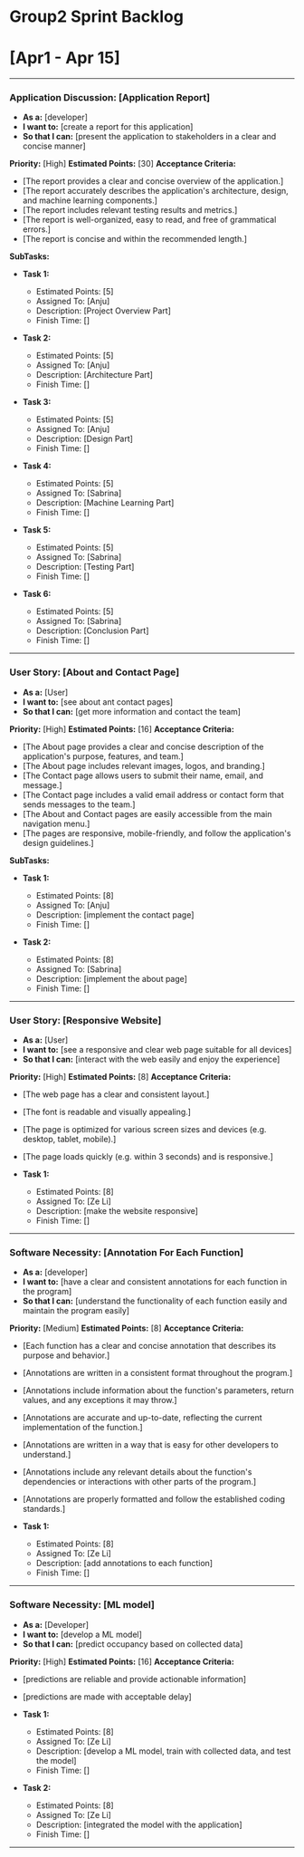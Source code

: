 # Group2 Sprint Backlog
# [Apr1 - Apr 15]
------------

### Application Discussion: [Application Report]
- **As a:** [developer]
- **I want to:** [create a report for this application]
- **So that I can:** [present the application to stakeholders in a clear and concise manner]

**Priority:** [High]
**Estimated Points:** [30]
**Acceptance Criteria:**
- [The report provides a clear and concise overview of the application.]
- [The report accurately describes the application's architecture, design, and machine learning components.]
- [The report includes relevant testing results and metrics.]
- [The report is well-organized, easy to read, and free of grammatical errors.]
- [The report is concise and within the recommended length.]

**SubTasks:**

- **Task 1:** 
    - Estimated Points: [5]
    - Assigned To: [Anju]
    - Description: [Project Overview Part]
    - Finish Time: []

- **Task 2:** 
    - Estimated Points: [5]
    - Assigned To: [Anju]
    - Description: [Architecture Part]
    - Finish Time: []

- **Task 3:** 
    - Estimated Points: [5]
    - Assigned To: [Anju]
    - Description: [Design Part]
    - Finish Time: []

- **Task 4:** 
    - Estimated Points: [5]
    - Assigned To: [Sabrina]
    - Description: [Machine Learning Part]
    - Finish Time: []

- **Task 5:** 
    - Estimated Points: [5]
    - Assigned To: [Sabrina]
    - Description: [Testing Part]
    - Finish Time: []

- **Task 6:** 
    - Estimated Points: [5]
    - Assigned To: [Sabrina]
    - Description: [Conclusion Part]
    - Finish Time: []

---------
### User Story: [About and Contact Page]
- **As a:** [User]
- **I want to:** [see about ant contact pages]
- **So that I can:** [get more information and contact the team]

**Priority:** [High]
**Estimated Points:** [16]
**Acceptance Criteria:**
- [The About page provides a clear and concise description of the application's purpose, features, and team.]
- [The About page includes relevant images, logos, and branding.]
- [The Contact page allows users to submit their name, email, and message.]
- [The Contact page includes a valid email address or contact form that sends messages to the team.]
- [The About and Contact pages are easily accessible from the main navigation menu.]
- [The pages are responsive, mobile-friendly, and follow the application's design guidelines.]

**SubTasks:**

- **Task 1:** 
    - Estimated Points: [8]
    - Assigned To: [Anju]
    - Description: [implement the contact page]
    - Finish Time: []

- **Task 2:** 
    - Estimated Points: [8]
    - Assigned To: [Sabrina]
    - Description: [implement the about page]
    - Finish Time: []
------------

### User Story: [Responsive Website]
- **As a:** [User]
- **I want to:** [see a responsive and clear web page suitable for all devices]
- **So that I can:** [interact with the web easily and enjoy the experience]

**Priority:** [High]
**Estimated Points:** [8]
**Acceptance Criteria:**
- [The web page has a clear and consistent layout.]
- [The font is readable and visually appealing.]
- [The page is optimized for various screen sizes and devices (e.g. desktop, tablet, mobile).]
- [The page loads quickly (e.g. within 3 seconds) and is responsive.]

- **Task 1:** 
    - Estimated Points: [8]
    - Assigned To: [Ze Li]
    - Description: [make the website responsive]
    - Finish Time: []

-------------------------------------------------
### Software Necessity: [Annotation For Each Function]
- **As a:** [developer]
- **I want to:** [have a clear and consistent annotations for each function in the program]
- **So that I can:** [understand the functionality of each function easily and maintain the program easily]

**Priority:** [Medium]
**Estimated Points:** [8]
**Acceptance Criteria:**
- [Each function has a clear and concise annotation that describes its purpose and behavior.]
- [Annotations are written in a consistent format throughout the program.]
- [Annotations include information about the function's parameters, return values, and any exceptions it may throw.]
- [Annotations are accurate and up-to-date, reflecting the current implementation of the function.]
- [Annotations are written in a way that is easy for other developers to understand.]
- [Annotations include any relevant details about the function's dependencies or interactions with other parts of the program.]
- [Annotations are properly formatted and follow the established coding standards.]

- **Task 1:** 
    - Estimated Points: [8]
    - Assigned To: [Ze Li]
    - Description: [add annotations to each function]
    - Finish Time: []

-------------
### Software Necessity: [ML model]
- **As a:** [Developer]
- **I want to:** [develop a ML model]
- **So that I can:** [predict occupancy based on collected data]

**Priority:** [High]
**Estimated Points:** [16]
**Acceptance Criteria:**
- [predictions are reliable and provide actionable information]
- [predictions are made with acceptable delay]

- **Task 1:** 
    - Estimated Points: [8]
    - Assigned To: [Ze Li]
    - Description: [develop a ML model, train with collected data, and test the model]
    - Finish Time: []

- **Task 2:** 
    - Estimated Points: [8]
    - Assigned To: [Ze Li]
    - Description: [integrated the model with the application]
    - Finish Time: []

-------------------

<!-- ### User Story: [Story Title]
- **As a:** [Type of user]
- **I want to:** [Action or capability]
- **So that I can:** [Benefit or reason]

**Priority:** [High/Medium/Low]
**Estimated Points:** [Story points]
**Acceptance Criteria:**
- [Criterion 1]
- [Criterion 2]

**SubTasks:**

- **Task 1:** 
    - Assigned To: [Not decided]
    - Description: [Detailed description of the task]
- **Task 2:** 
    - Assigned To: [Not decided]
    - Description: [Detailed description of the task]
--------- -->
<!-- ## Notes
- [] -->
<!-- - [Any additional notes or comments]
- [Important considerations or reminders] -->